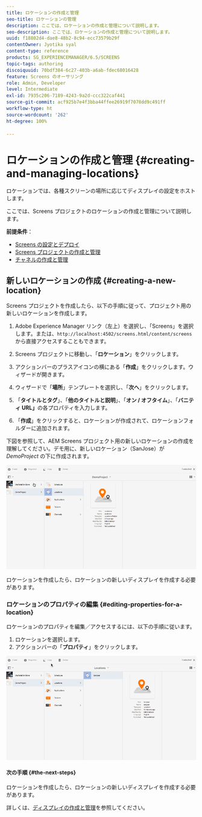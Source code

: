 ```yaml
---
title: ロケーションの作成と管理
seo-title: ロケーションの管理
description: ここでは、ロケーションの作成と管理について説明します。
seo-description: ここでは、ロケーションの作成と管理について説明します。
uuid: f18802d4-dae8-48b2-8c94-ecc73579b29f
contentOwner: Jyotika syal
content-type: reference
products: SG_EXPERIENCEMANAGER/6.5/SCREENS
topic-tags: authoring
discoiquuid: 70bdf384-6c27-403b-a6ab-fdec68016428
feature: Screens のオーサリング
role: Admin, Developer
level: Intermediate
exl-id: 7935c206-7189-4243-9a2d-ccc322caf441
source-git-commit: acf925b7e4f3bba44ffee26919f7078dd9c491ff
workflow-type: ht
source-wordcount: '262'
ht-degree: 100%

---
```


# ロケーションの作成と管理 {#creating-and-managing-locations}

ロケーションでは、各種スクリーンの場所に応じてディスプレイの設定をホストします。

ここでは、Screens プロジェクトのロケーションの作成と管理について説明します。

**前提条件**：

* [Screens の設定とデプロイ](configuring-screens-introduction.md)
* [Screens プロジェクトの作成と管理](creating-a-screens-project.md)
* [チャネルの作成と管理](managing-channels.md)

## 新しいロケーションの作成 {#creating-a-new-location}

Screens プロジェクトを作成したら、以下の手順に従って、プロジェクト用の新しいロケーションを作成します。

1. Adobe Experience Manager リンク（左上）を選択し、「Screens」を選択します。または、`http://localhost:4502/screens.html/content/screens` から直接アクセスすることもできます。
1. Screens プロジェクトに移動し、「**ロケーション**」をクリックします。
1. アクションバーのプラスアイコンの横にある「**作成**」をクリックします。ウィザードが開きます。
1. ウィザードで「**場所**」テンプレートを選択し、「**次へ**」をクリックします。

1. 「**タイトルとタグ**」、「**他のタイトルと説明**」、「**オン / オフタイム**」、「**バニティ URL」**&#x200B;の各プロパティを入力します。

1. 「**作成**」をクリックすると、ロケーションが作成されて、ロケーションフォルダーに追加されます。

下図を参照して、AEM Screens プロジェクト用の新しいロケーションの作成を理解してください。デモ用に、新しいロケーション（SanJose）が *DemoProject* の下に作成されます。

![player2](assets/player2.gif)

ロケーションを作成したら、ロケーションの新しいディスプレイを作成する必要があります。

### ロケーションのプロパティの編集 {#editing-properties-for-a-location}

ロケーションのプロパティを編集／アクセスするには、以下の手順に従います。

1. ロケーションを選択します。
1. アクションバーの「**プロパティ**」をクリックします。

![player3](assets/player3.gif)

#### 次の手順 {#the-next-steps}

ロケーションを作成したら、ロケーションの新しいディスプレイを作成する必要があります。

詳しくは、[ディスプレイの作成と管理](managing-displays.md)を参照してください。
